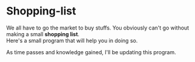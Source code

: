 # Shopping-list
We all have to go the market to buy stuffs. You obviously can't go without making a small **shopping list**.  
Here's a small program that will help you in doing so.   

As time passes and knowledge gained, I'll be updating this program.

